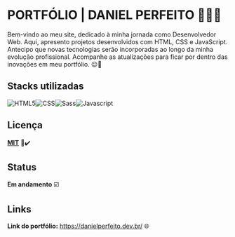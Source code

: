 # PORTFÓLIO | DANIEL PERFEITO 👨🏽‍💻

Bem-vindo ao meu site, dedicado à minha jornada como Desenvolvedor Web. Aqui, apresento projetos desenvolvidos com HTML, CSS e JavaScript. Antecipo que novas tecnologias serão incorporadas ao longo da minha evolução profissional. Acompanhe as atualizações para ficar por dentro das inovações em meu portfólio. 😉🚀

## Stacks utilizadas


![HTML5](https://img.shields.io/badge/HTML5-E34F26?style=for-the-badge&logo=html5&logoColor=white)![CSS](https://img.shields.io/badge/CSS3-1572B6?style=for-the-badge&logo=css3&logoColor=white)![Sass](https://img.shields.io/badge/Sass-000?style=for-the-badge&logo=sass)![Javascript](https://img.shields.io/badge/JavaScript-F7DF1E?style=for-the-badge&logo=javascript&logoColor=black)








## Licença

**[MIT](https://choosealicense.com/licenses/mit/)** 📄✔️


## Status

**Em andamento** ☑️
## Links

**Link do portfólio:** https://danielperfeito.dev.br/ 🌐
